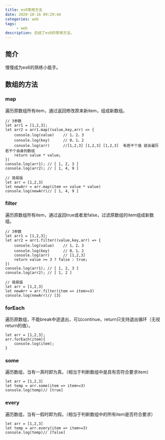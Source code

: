 ```yaml
---
title: es6常用方法
date: 2020-10-16 09:29:44
categories: web
tags:
     - web
description: 总结了es6的常用方法。
---
```


## 简介

慢慢成为es6的熟练小能手。

## 数组的方法
### map
遍历原数组所有item，通过返回修改原来新item，组成新数组。
```
// 3参数
let arr1 = [1,2,3];
let arr2 = arr1.map((value,key,arr) => {
    console.log(value)    // 1，2，3
    console.log(key)      // 0，1，2
    console.log(arr)      //[1,2,3] [1,2,3] [1,2,3]  有若干个值 就会遍历若干个自身的数组 
    return value * value;
})
console.log(arr1); // [ 1, 2, 3 ]
console.log(arr2); // [ 1, 4, 9 ]

// 简易版
let arr = [1,2,3]
let newArr = arr.map(item => value * value)  
console.log(newArr)// [ 1, 4, 9 ]
```

### filter
遍历原数组所有item，通过返回true或者发false，过滤原数组的item组成新数组。
```
// 3参数
let arr1 = [1,2,3];
let arr2 = arr1.filter((value,key,arr) => {
    console.log(value)    // 1，2，3
    console.log(key)      // 0，1，2
    console.log(arr)      // [1,2,3]
    return value >= 3 ? false : true;     
})
console.log(arr1); // [ 1, 2, 3 ]
console.log(arr2); // [ 1, 2 ]

// 简易版
let arr = [1,2,3]
let newArr = arr.filter(item => item>=3)  
console.log(newArr)// [3]
```

### forEach
遍历原数组，不能break中途退出，可以continue，return只支持退出循环（无视return的值）。
```
let arr = [1,2,3];
arr.forEach(item){
    console.log(item);
}
```

### some
遍历数组，当有一真时即为真。（相当于判断数组中是具有否符合要求item）
```
let arr = [1,2,3]
let temp = arr.some(item => item>=3)  
console.log(temp)// [true]
```

### every
遍历数组，当有一假时即为假。（相当于判断数组中的所有item是否符合要求）
```
let arr = [1,2,3]
let temp = arr.every(item => item>=3)  
console.log(temp)// [false]
```


